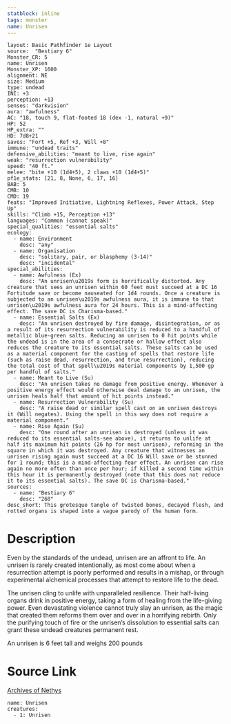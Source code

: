 ```yaml
---
statblock: inline
tags: monster
name: Unrisen
---
```

```statblock
layout: Basic Pathfinder 1e Layout
source:  "Bestiary 6"
Monster_CR: 5
name: Unrisen
Monster_XP: 1600
alignment: NE
size: Medium
type: undead
INI: +3
perception: +13
senses: "darkvision"
aura: "awfulness"
AC: "18, touch 9, flat-footed 18 (dex -1, natural +9)"
HP: 52
HP_extra: ""
HD: 7d8+21
saves: "Fort +5, Ref +3, Will +8"
immune: "undead traits"
defensive_abilities: "meant to live, rise again"
weak: "resurrection vulnerability"
speed: "40 ft."
melee: "bite +10 (1d4+5), 2 claws +10 (1d4+5)"
pf1e_stats: [21, 8, None, 6, 17, 16]
BAB: 5
CMB: 10
CMD: 19
feats: "Improved Initiative, Lightning Reflexes, Power Attack, Step Up"
skills: "Climb +15, Perception +13"
languages: "Common (cannot speak)"
special_qualities: "essential salts"
ecology:
  - name: Environment
    desc: "any"
  - name: Organisation
    desc: "solitary, pair, or blasphemy (3-14)"
    desc: "incidental"
special_abilities:
  - name: Awfulness (Ex)
    desc: "An unrisen\u2019s form is horrifically distorted. Any creature that sees an unrisen within 60 feet must succeed at a DC 16 Fortitude save or become nauseated for 1d4 rounds. Once a creature is subjected to an unrisen\u2019s awfulness aura, it is immune to that unrisen\u2019s awfulness aura for 24 hours. This is a mind-affecting effect. The save DC is Charisma-based."
  - name: Essential Salts (Ex)
    desc: "An unrisen destroyed by fire damage, disintegration, or as a result of its resurrection vulnerability is reduced to a handful of metallic blue-green salts. Reducing an unrisen to 0 hit points while the undead is in the area of a consecrate or hallow effect also reduces the creature to its essential salts. These salts can be used as a material component for the casting of spells that restore life (such as raise dead, resurrection, and true resurrection), reducing the total cost of that spell\u2019s material components by 1,500 gp per handful of salts."
  - name: Meant to Live (Su)
    desc: "An unrisen takes no damage from positive energy. Whenever a positive energy effect would otherwise deal damage to an unrisen, the unrisen heals half that amount of hit points instead."
  - name: Resurrection Vulnerability (Su)
    desc: "A raise dead or similar spell cast on an unrisen destroys it (Will negates). Using the spell in this way does not require a material component."
  - name: Rise Again (Su)
    desc: "One round after an unrisen is destroyed (unless it was reduced to its essential salts-see above), it returns to unlife at half its maximum hit points (26 hp for most unrisen), reforming in the square in which it was destroyed. Any creature that witnesses an unrisen rising again must succeed at a DC 16 Will save or be stunned for 1 round; this is a mind-affecting fear effect. An unrisen can rise again no more often than once per hour; if killed a second time within this hour it is permanently destroyed (note that this does not reduce it to its essential salts). The save DC is Charisma-based."
sources:
  - name: "Bestiary 6"
    desc: "268"
desc_short: This grotesque tangle of twisted bones, decayed flesh, and rotted organs is shaped into a vague parody of the human form.
```
# Description
Even by the standards of the undead, unrisen are an affront to life. An unrisen is rarely created intentionally, as most come about when a resurrection attempt is poorly performed and results in a mishap, or through experimental alchemical processes that attempt to restore life to the dead. 

The unrisen cling to unlife with unparalleled resilience. Their half-living organs drink in positive energy, taking a form of healing from the life-giving power. Even devastating violence cannot truly slay an unrisen, as the magic that created them reforms them over and over in a horrifying rebirth. Only the purifying touch of fire or the unrisen’s dissolution to essential salts can grant these undead creatures permanent rest. 

An unrisen is 6 feet tall and weighs 200 pounds
# Source Link
[Archives of Nethys](https://aonprd.com/MonsterDisplay.aspx?ItemName=Unrisen)
```encounter-table
name: Unrisen
creatures:
  - 1: Unrisen
```
